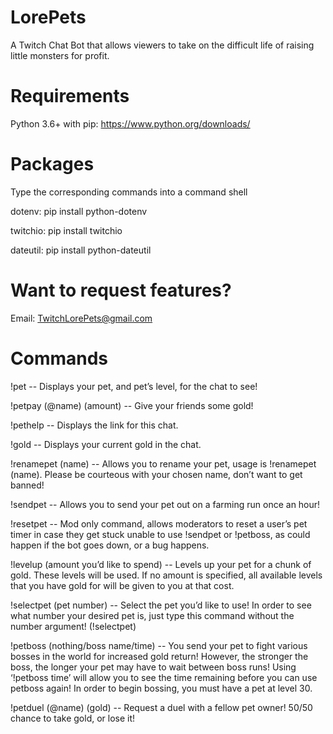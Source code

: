 # LorePets
A Twitch Chat Bot that allows viewers to take on the difficult life of raising little monsters for profit.


# Requirements
Python 3.6+ with pip: https://www.python.org/downloads/

# Packages
Type the corresponding commands into a command shell

dotenv:  pip install python-dotenv

twitchio: pip install twitchio

dateutil: pip install python-dateutil
  

# Want to request features?
Email: TwitchLorePets@gmail.com


# Commands
!pet -- Displays your pet, and pet’s level, for the chat to see!

!petpay (@name) (amount) -- Give your friends some gold!

!pethelp -- Displays the link for this chat.

!gold -- Displays your current gold in the chat.

!renamepet (name) -- Allows you to rename your pet, usage is !renamepet (name).  Please be courteous with your chosen name, don’t want to get banned!

!sendpet -- Allows you to send your pet out on a farming run once an hour!

!resetpet -- Mod only command, allows moderators to reset a user’s pet timer in case they get stuck unable to use !sendpet or !petboss, as could happen if the bot goes down, or a bug happens.

!levelup (amount you’d like to spend) -- Levels up your pet for a chunk of gold.  These levels will be used.  If no amount is specified, all available levels that you have gold for will be given to you at that cost.

!selectpet (pet number) -- Select the pet you’d like to use!  In order to see what number your desired pet is, just type this command without the number argument! (!selectpet)


!petboss (nothing/boss name/time) -- You send your pet to fight various bosses in the world for increased gold return!  However, the stronger the boss, the longer your pet may have to wait between boss runs!  Using ‘!petboss time’ will allow you to see the time remaining before you can use petboss again!  In order to begin bossing, you must have a pet at level 30.

!petduel (@name) (gold) -- Request a duel with a fellow pet owner!  50/50 chance to take gold, or lose it!
